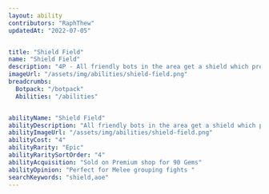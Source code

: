 ```yaml
---
layout: ability
contributors: "RaphThew"
updatedAt: "2022-07-05"


title: "Shield Field"
name: "Shield Field"
description: "4P - All friendly bots in the area get a shield which prevents all incoming damage for a short duration"
imageUrl: "/assets/img/abilities/shield-field.png"
breadcrumbs:
  Botpack: "/botpack"
  Abilities: "/abilities"


abilityName: "Shield Field"
abilityDescription: "All friendly bots in the area get a shield which prevents all incoming damage for a short duration"
abilityImageUrl: "/assets/img/abilities/shield-field.png"
abilityCost: "4"
abilityRarity: "Epic"
abilityRaritySortOrder: "4"
abilityAcquisition: "Sold on Premium shop for 90 Gems"
abilityOpinion: "Perfect for Melee grouping fights "
searchKeywords: "shield,aoe"
---
```



